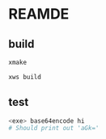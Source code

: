 # REAMDE

## build

```bash
xmake
```

```bash
xws build
```

## test

```bash
<exe> base64encode hi
# Should print out 'aGk='
```
